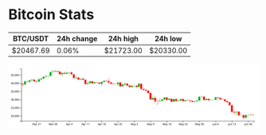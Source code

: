 # Bitcoin Stats

BTC/USDT|24h change|24h high|24h low|
|---|---|---|---|
|$20467.69|0.06%|$21723.00|$20330.00|

<img src="./chart.svg">
